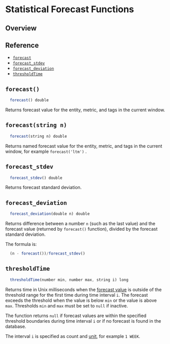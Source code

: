 # Statistical Forecast Functions

## Overview

## Reference

* [`forecast`](#forecast)
* [`forecast_stdev`](#forecast_stdev)
* [`forecast_deviation`](#forecast_deviation)
* [`thresholdTime`](#thresholdtime)

## `forecast()`

```javascript
  forecast() double
```

Returns forecast value for the entity, metric, and tags in the current window.

## `forecast(string n)`

```javascript
  forecast(string n) double
```

Returns named forecast value for the entity, metric, and tags in the current window, for example `forecast('ltm')` .

## `forecast_stdev`

```javascript
  forecast_stdev() double
```

Returns forecast standard deviation.

## `forecast_deviation`

```javascript
  forecast_deviation(double n) double
```

Returns difference between a number `n` (such as the last value) and the forecast value (returned by `forecast()` function), divided by the forecast standard deviation.

The formula is:

```javascript
  (n - forecast())/forecast_stdev()
```

## `thresholdTime`

```javascript
  thresholdTime(number min, number max, string i) long
```

Returns time in Unix milliseconds when the [forecast value](../../forecasting/README.md) is outside of the threshold range for the first time during time interval `i`. The forecast exceeds the threshold when the value is below `min` or the value is above `max`. Thresholds `min` and `max` must be set to `null` if inactive.

The function returns `null` if forecast values are within the specified threshold boundaries during time interval `i` or if no forecast is found in the database.

The interval `i` is specified as count and [unit](../../api/data/series/time-unit.md), for example `1 WEEK`.
